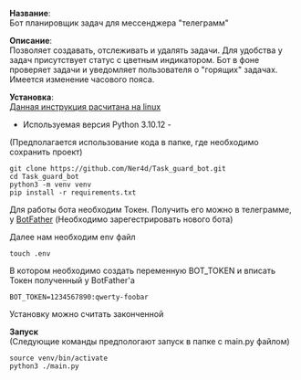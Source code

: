 <b>Название</b>:  
 Бот планировщик задач для мессенджера "телеграмм"

<b>Описание</b>:  
  Позволяет создавать, отслеживать и удалять задачи. Для удобства у задач присутствует статус с цветным индикатором. Бот в фоне проверяет задачи и уведомляет пользователя о "горящих" задачах.
Имеется изменение часового пояса.

<b>Установка</b>:  
<u>Данная инструкция расчитана на linux</u>
 - Используемая версия Python 3.10.12 -

(Предполагается использование кода в папке, где необходимо сохранить проект)
```
git clone https://github.com/Ner4d/Task_guard_bot.git
cd Task_guard_bot
python3 -m venv venv
pip install -r requirements.txt
```
Для работы бота необходим Токен. Получить его можно в телеграмме, у <a href="https://t.me/BotFather'a">BotFather</a> (Необходимо зарегестрировать нового бота)

Далее нам необходим env файл
```
touch .env
```
В котором необходимо создать переменную BOT_TOKEN и вписать Токен полученный у BotFather'a
```
BOT_TOKEN=1234567890:qwerty-foobar
```
Установку можно считать законченной 

<b>Запуск</b>  
(Следующие команды предпологают запуск в папке с main.py файлом)
```
source venv/bin/activate
python3 ./main.py
```
